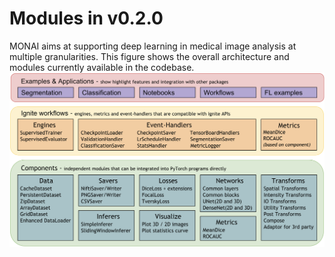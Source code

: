 # Modules in v0.2.0

MONAI aims at supporting deep learning in medical image analysis at multiple granularities.
This figure shows the overall architecture and modules currently available in the codebase.
![image](../images/arch_modules_v0.2.png)
